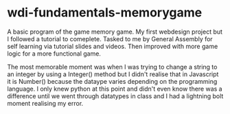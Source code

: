 # wdi-fundamentals-memorygame

A basic program of the game memory game.
My first webdesign project but I followed a tutorial to comeplete.
Tasked to me by General Assembly for self learning via tutorial slides and videos.
Then improved with more game logic for a more functional game.

The most memorable moment was when I was trying to change a string to an integer by using a Integer() method but I didn't realise that in Javascript it is Number() because the dataype varies depending on the programming language. I only knew python at this point and didn't even know there was a difference until we went through datatypes in class and I had a lightning bolt moment realising my error.
